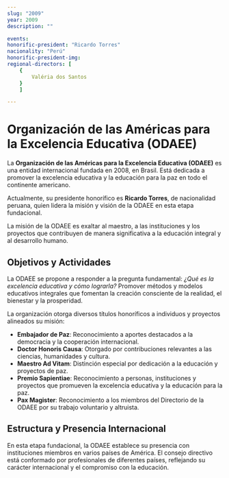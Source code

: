 ```yaml
---
slug: "2009"
year: 2009
description: ""

events:
honorific-president: "Ricardo Torres"
nacionality: "Perú"
honorific-president-img: 
regional-directors: [
    {
        Valéria dos Santos
    }
    ]

---
```


# Organización de las Américas para la Excelencia Educativa (ODAEE)

La **Organización de las Américas para la Excelencia Educativa (ODAEE)** es una entidad internacional fundada en 2008, en Brasil. Está dedicada a promover la excelencia educativa y la educación para la paz en todo el continente americano.

Actualmente, su presidente honorífico es **Ricardo Torres**, de nacionalidad peruana, quien lidera la misión y visión de la ODAEE en esta etapa fundacional.

La misión de la ODAEE es exaltar al maestro, a las instituciones y los proyectos que contribuyen de manera significativa a la educación integral y al desarrollo humano.

## Objetivos y Actividades

La ODAEE se propone a responder a la pregunta fundamental: *¿Qué es la excelencia educativa y cómo lograrla?*  Promover métodos y modelos educativos integrales que fomentan la creación consciente de la realidad, el bienestar y la prosperidad.

La organización otorga diversos títulos honoríficos a individuos y proyectos alineados su misión:

- **Embajador de Paz**: Reconocimiento a aportes destacados a la democracia y la cooperación internacional.  
- **Doctor Honoris Causa**: Otorgado por contribuciones relevantes a las ciencias, humanidades y cultura.  
- **Maestro Ad Vitam**: Distinción especial por dedicación a la educación y proyectos de paz.  
- **Premio Sapientiae**: Reconocimiento a personas, instituciones y proyectos que promueven la excelencia educativa y la educación para la paz.
- **Pax Magister**: Reconocimiento a los miembros del Directorio de la ODAEE por su trabajo voluntario y altruista. 

## Estructura y Presencia Internacional

En esta etapa fundacional, la ODAEE establece su presencia con instituciones miembros en varios países de América. El consejo directivo está conformado por profesionales de diferentes países, reflejando su carácter internacional y el compromiso con la educación.